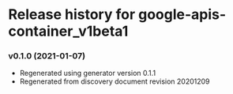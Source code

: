 # Release history for google-apis-container_v1beta1

### v0.1.0 (2021-01-07)

* Regenerated using generator version 0.1.1
* Regenerated from discovery document revision 20201209

